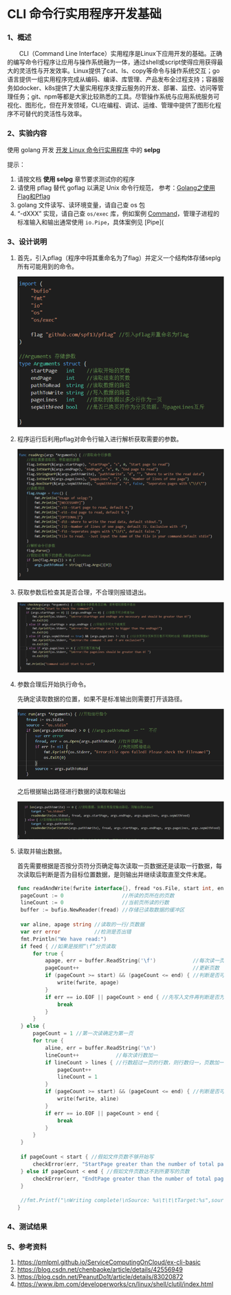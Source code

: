 # CLI 命令行实用程序开发基础

### 1、概述

  CLI（Command Line Interface）实用程序是Linux下应用开发的基础。正确的编写命令行程序让应用与操作系统融为一体，通过shell或script使得应用获得最大的灵活性与开发效率。Linux提供了cat、ls、copy等命令与操作系统交互；go语言提供一组实用程序完成从编码、编译、库管理、产品发布全过程支持；容器服务如docker、k8s提供了大量实用程序支撑云服务的开发、部署、监控、访问等管理任务；git、npm等都是大家比较熟悉的工具。尽管操作系统与应用系统服务可视化、图形化，但在开发领域，CLI在编程、调试、运维、管理中提供了图形化程序不可替代的灵活性与效率。

### 2、实验内容

使用 golang 开发 [开发 Linux 命令行实用程序](https://www.ibm.com/developerworks/cn/linux/shell/clutil/index.html) 中的 **selpg**

提示：

1. 请按文档 **使用 selpg** 章节要求测试你的程序
2. 请使用 pflag 替代 goflag 以满足 Unix 命令行规范， 参考：[Golang之使用Flag和Pflag](https://o-my-chenjian.com/2017/09/20/Using-Flag-And-Pflag-With-Golang/)
3. golang 文件读写、读环境变量，请自己查 os 包
4. “-dXXX” 实现，请自己查 `os/exec` 库，例如案例 [Command](https://godoc.org/os/exec#example-Command)，管理子进程的标准输入和输出通常使用 `io.Pipe`，具体案例见 [Pipe](

### 3、设计说明

1. 首先，引入pflag（程序中将其重命名为了flag）并定义一个结构体存储seplg所有可能用到的命令。

   ![1](assets/1.png)

2. 程序运行后利用pflag对命令行输入进行解析获取需要的参数。

   ![2](assets/2.png)

3. 获取参数后检查其是否合理，不合理则报错退出。

   ![3](assets/3.png)

4. 参数合理后开始执行命令。

   先确定读取数据的位置，如果不是标准输出则需要打开该路径。

   ![4](assets/4.png)

   之后根据输出路径进行数据的读取和输出

   ![5](assets/5.png)

5. 读取并输出数据。

   首先需要根据是否按分页符分页确定每次读取一页数据还是读取一行数据，每次读取后判断是否为目标位置数据，是则输出并继续读取直至文件末尾。

   ```go
   func readAndWrite(fwrite interface{}, fread *os.File, start int, end int, lines int, feed bool) {
   	pageCount := 0                   //所读的页所在的页数
   	lineCount := 0                   //当前页所读的行数
   	buffer := bufio.NewReader(fread) //存储已读取数据的缓冲区
   
   	var aline, apage string //读取的一行/页数据
   	var err error           //检测是否出错
   	fmt.Println("We have read:")
   	if feed { //如果是按照“\f”分页读取
   		for true {
   			apage, err = buffer.ReadString('\f')            //每次读一页
   			pageCount++                                     //更新页数
   			if (pageCount >= start) && (pageCount <= end) { //判断是否可写
   				write(fwrite, apage)
   			}
   			if err == io.EOF || pageCount > end { //先写入文件再判断是否为文件末尾，避免最后一页或者一行因EOF而无法写入。
   				break
   			}
   		}
   	} else {
   		pageCount = 1 //第一次读确定为第一页
   		for true {
   			aline, err = buffer.ReadString('\n')
   			lineCount++            //每次读行数加一
   			if lineCount > lines { //行数超过一页的行数，则行数归一，页数加一
   				pageCount++
   				lineCount = 1
   			}
   			if (pageCount >= start) && (pageCount <= end) { //判断是否可写
   				write(fwrite, aline)
   			}
   			if err == io.EOF || pageCount > end {
   				break
   			}
   		}
   	}
   
   	if pageCount < start { //假如文件页数不够开始写
   		checkError(err, "StartPage greater than the number of total pages!Nothing to write! ")
   	} else if pageCount < end { //假如文件页数达不到所要写的页数
   		checkError(err, "EndtPage greater than the number of total pages!Incomplete read and write!")
   	}
   
   	//fmt.Printf("\nWriting complete!\nSource: %s\t\t\tTarget:%s",source,target)
   }
   
   ```

### 4、测试结果



### 5、参考资料

1. <https://pmlpml.github.io/ServiceComputingOnCloud/ex-cli-basic>
2. <https://blog.csdn.net/chenbaoke/article/details/42556949>
3. <https://blog.csdn.net/PeanutDo1t/article/details/83020872>
4. <https://www.ibm.com/developerworks/cn/linux/shell/clutil/index.html>

